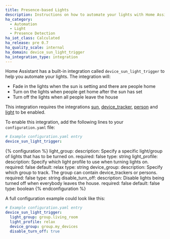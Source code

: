 ```yaml
---
title: Presence-based Lights
description: Instructions on how to automate your lights with Home Assistant.
ha_category:
  - Automation
  - Light
  - Presence Detection
ha_iot_class: Calculated
ha_release: pre 0.7
ha_quality_scale: internal
ha_domain: device_sun_light_trigger
ha_integration_type: integration
---
```


Home Assistant has a built-in integration called `device_sun_light_trigger` to help you automate your lights. The integration will:

- Fade in the lights when the sun is setting and there are people home
- Turn on the lights when people get home after the sun has set
- Turn off the lights when all people leave the house

This integration requires the integrations [sun](/integrations/sun/), [device_tracker](/integrations/device_tracker/), [person](/integrations/person/) and [light](/integrations/light/) to be enabled.

To enable this integration, add the following lines to your `configuration.yaml` file:

```yaml
# Example configuration.yaml entry
device_sun_light_trigger:
```

{% configuration %}
light_group:
  description: Specify a specific light/group of lights that has to be turned on.
  required: false
  type: string
light_profile:
  description: Specify which light profile to use when turning lights on.
  required: false
  default: relax
  type: string
device_group:
  description: Specify which group to track. The group can contain device_trackers or persons.
  required: false
  type: string
disable_turn_off:
  description: Disable lights being turned off when everybody leaves the house.
  required: false
  default: false
  type: boolean
{% endconfiguration %}

A full configuration example could look like this:

```yaml
# Example configuration.yaml entry
device_sun_light_trigger:
  light_group: group.living_room
  light_profile: relax
  device_group: group.my_devices
  disable_turn_off: true
```
